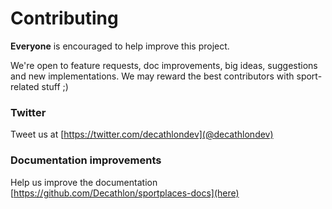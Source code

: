 # Contributing

**Everyone** is encouraged to help improve this project.

We're open to feature requests, doc improvements, big ideas, suggestions and new implementations. We may reward the best contributors with sport-related stuff ;) 

### Twitter

Tweet us at [https://twitter.com/decathlondev](@decathlondev)

### Documentation improvements

Help us improve the documentation [https://github.com/Decathlon/sportplaces-docs](here)